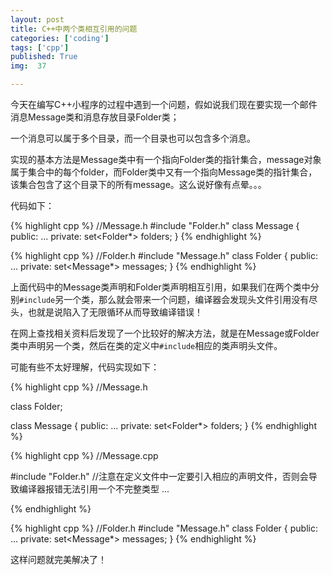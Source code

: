 ```yaml
---
layout: post
title: C++中两个类相互引用的问题
categories: ['coding']
tags: ['cpp']
published: True
img:  37

---
```


今天在编写C++小程序的过程中遇到一个问题，假如说我们现在要实现一个邮件消息Message类和消息存放目录Folder类；

一个消息可以属于多个目录，而一个目录也可以包含多个消息。

实现的基本方法是Message类中有一个指向Folder类的指针集合，message对象属于集合中的每个folder，而Folder类中又有一个指向Message类的指针集合，该集合包含了这个目录下的所有message。这么说好像有点晕。。。

代码如下：

{% highlight cpp %}
//Message.h
#include "Folder.h"
class Message {
public:
    ...
private:
    set<Folder*> folders;
}
{% endhighlight %}

{% highlight cpp %}
//Folder.h
#include "Message.h"
class Folder {
public:
    ...
private:
    set<Message*> messages;
}
{% endhighlight %}

上面代码中的Message类声明和Folder类声明相互引用，如果我们在两个类中分别`#include`另一个类，那么就会带来一个问题，编译器会发现头文件引用没有尽头，也就是说陷入了无限循环从而导致编译错误！

在网上查找相关资料后发现了一个比较好的解决方法，就是在Message或Folder类中声明另一个类，然后在类的定义中`#include`相应的类声明头文件。

可能有些不太好理解，代码实现如下：


{% highlight cpp %}
//Message.h

class Folder;

class Message {
public:
    ...
private:
    set<Folder*> folders;
}
{% endhighlight %}

{% highlight cpp %}
//Message.cpp

#include "Folder.h"
//注意在定义文件中一定要引入相应的声明文件，否则会导致编译器报错无法引用一个不完整类型
...

{% endhighlight %}

{% highlight cpp %}
//Folder.h
#include "Message.h"
class Folder {
public:
    ...
private:
    set<Message*> messages;
}
{% endhighlight %}

这样问题就完美解决了！